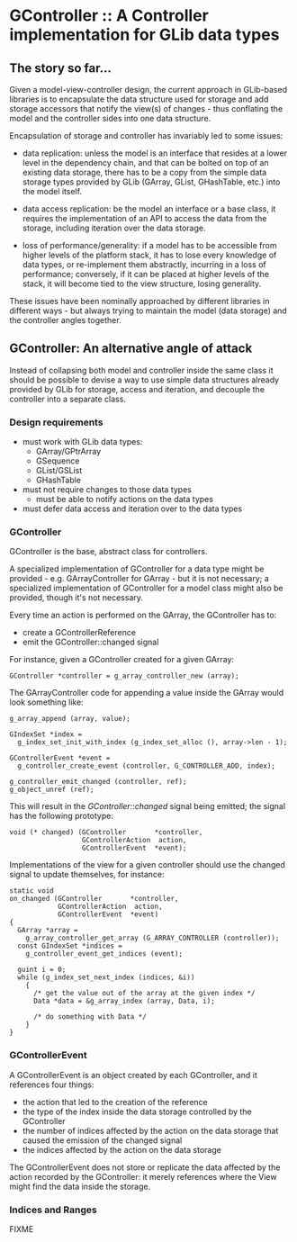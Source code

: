 GController :: A Controller implementation for GLib data types
===============================================================================

The story so far...
-------------------------------------------------------------------------------
Given a model-view-controller design, the current approach in GLib-based
libraries is to encapsulate the data structure used for storage and add
storage accessors that notify the view(s) of changes - thus conflating the
model and the controller sides into one data structure.

Encapsulation of storage and controller has invariably led to some issues:

 * data replication: unless the model is an interface that resides at a
   lower level in the dependency chain, and that can be bolted on top of
   an existing data storage, there has to be a copy from the simple data
   storage types provided by GLib (GArray, GList, GHashTable, etc.) into
   the model itself.

 * data access replication: be the model an interface or a base class,
   it requires the implementation of an API to access the data from the
   storage, including iteration over the data storage.

 * loss of performance/generality: if a model has to be accessible from
   higher levels of the platform stack, it has to lose every knowledge
   of data types, or re-implement them abstractly, incurring in a loss
   of performance; conversely, if it can be placed at higher levels of
   the stack, it will become tied to the view structure, losing
   generality.

These issues have been nominally approached by different libraries in
different ways - but always trying to maintain the model (data storage)
and the controller angles together.

GController: An alternative angle of attack
-------------------------------------------------------------------------------
Instead of collapsing both model and controller inside the same class it
should be possible to devise a way to use simple data structures already
provided by GLib for storage, access and iteration, and decouple the
controller into a separate class.

### Design requirements ###

 * must work with GLib data types:
   + GArray/GPtrArray
   + GSequence
   + GList/GSList
   + GHashTable
 * must not require changes to those data types
   + must be able to notify actions on the data types
 * must defer data access and iteration over to the data types

### GController ###

GController is the base, abstract class for controllers.

A specialized implementation of GController for a data type might be
provided - e.g. GArrayController for GArray - but it is not necessary; a
specialized implementation of GController for a model class might also
be provided, though it's not necessary.

Every time an action is performed on the GArray, the GController has to:

  * create a GControllerReference
  * emit the GController::changed signal

For instance, given a GController created for a given GArray:

    GController *controller = g_array_controller_new (array);

The GArrayController code for appending a value inside the GArray would
look something like:

    g_array_append (array, value);

    GIndexSet *index =
      g_index_set_init_with_index (g_index_set_alloc (), array->len - 1);

    GControllerEvent *event =
      g_controller_create_event (controller, G_CONTROLLER_ADD, index);

    g_controller_emit_changed (controller, ref);
    g_object_unref (ref);

This will result in the _GController::changed_ signal being emitted; the
signal has the following prototype:

    void (* changed) (GController       *controller,
                      GControllerAction  action,
                      GControllerEvent  *event);

Implementations of the view for a given controller should use the changed
signal to update themselves, for instance:

    static void
    on_changed (GController       *controller,
                GControllerAction  action,
                GControllerEvent  *event)
    {
      GArray *array =
        g_array_controller_get_array (G_ARRAY_CONTROLLER (controller));
      const GIndexSet *indices =
        g_controller_event_get_indices (event);

      guint i = 0;
      while (g_index_set_next_index (indices, &i))
        {
          /* get the value out of the array at the given index */
          Data *data = &g_array_index (array, Data, i);

          /* do something with Data */
        }
    }

### GControllerEvent ###

A GControllerEvent is an object created by each GController, and it
references four things:

 * the action that led to the creation of the reference
 * the type of the index inside the data storage controlled by
   the GController
 * the number of indices affected by the action on the data storage
   that caused the emission of the changed signal
 * the indices affected by the action on the data storage

The GControllerEvent does not store or replicate the data affected by
the action recorded by the GController: it merely references where the
View might find the data inside the storage.

### Indices and Ranges ###

FIXME

